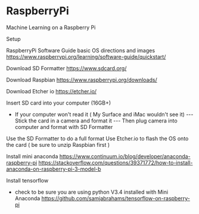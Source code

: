 # RaspberryPi
Machine Learning on a Raspberry Pi


Setup

RaspberryPi Software Guide basic OS directions and images 
https://www.raspberrypi.org/learning/software-guide/quickstart/


Download SD Formatter
https://www.sdcard.org/


Download Raspbian
https://www.raspberrypi.org/downloads/


Download Etcher io
https://etcher.io/


Insert SD card into your computer (16GB+)
- If your computer won't read it ( My Surface and iMac wouldn't see it)
--- Stick the card in a camera and format it
--- Then plug camera into computer and format with SD Formatter


Use the SD Formatter to do a full format
Use Etcher.io to flash the OS onto the card ( be sure to unzip Raspbian first )


Install mini anaconda
https://www.continuum.io/blog/developer/anaconda-raspberry-pi
https://stackoverflow.com/questions/39371772/how-to-install-anaconda-on-raspberry-pi-3-model-b

Install tensorflow
- check to be sure you are using python V3.4 installed with Mini Anaconda
 https://github.com/samjabrahams/tensorflow-on-raspberry-pi



